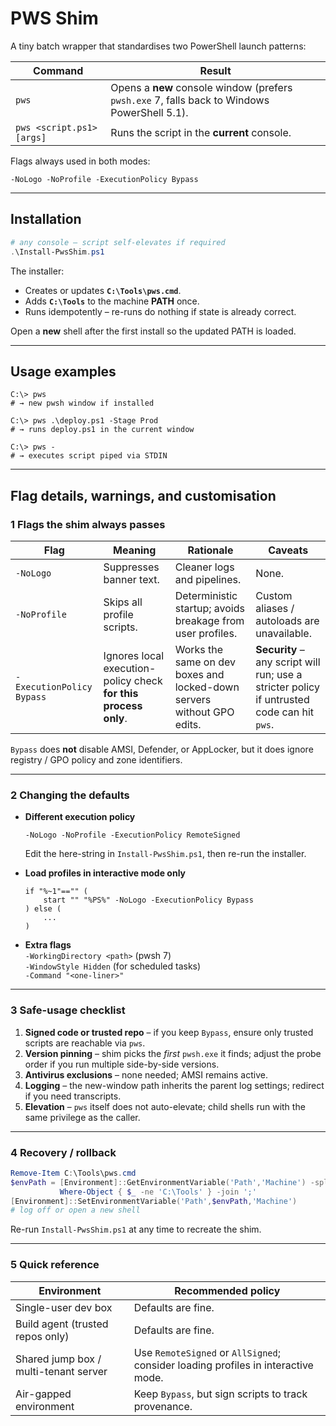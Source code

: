 # PWS Shim

A tiny batch wrapper that standardises two PowerShell launch patterns:

| Command | Result |
|---------|--------|
| `pws` | Opens a **new** console window (prefers `pwsh.exe` 7, falls back to Windows PowerShell 5.1). |
| `pws <script.ps1> [args]` | Runs the script in the **current** console. |

Flags always used in both modes:

```
-NoLogo -NoProfile -ExecutionPolicy Bypass
```

---

## Installation

```powershell
# any console – script self-elevates if required
.\Install-PwsShim.ps1
```

The installer:

* Creates or updates **`C:\Tools\pws.cmd`**.
* Adds **`C:\Tools`** to the machine **PATH** once.
* Runs idempotently – re-runs do nothing if state is already correct.

Open a **new** shell after the first install so the updated PATH is loaded.

---

## Usage examples

```console
C:\> pws
# → new pwsh window if installed

C:\> pws .\deploy.ps1 -Stage Prod
# → runs deploy.ps1 in the current window

C:\> pws -
# → executes script piped via STDIN
```

---

## Flag details, warnings, and customisation

### 1  Flags the shim always passes

| Flag | Meaning | Rationale | Caveats |
|------|---------|-----------|---------|
| `-NoLogo` | Suppresses banner text. | Cleaner logs and pipelines. | None. |
| `-NoProfile` | Skips all profile scripts. | Deterministic startup; avoids breakage from user profiles. | Custom aliases / autoloads are unavailable. |
| `-ExecutionPolicy Bypass` | Ignores local execution-policy check **for this process only**. | Works the same on dev boxes and locked-down servers without GPO edits. | **Security** – any script will run; use a stricter policy if untrusted code can hit `pws`. |

`Bypass` does **not** disable AMSI, Defender, or AppLocker, but it does ignore
registry / GPO policy and zone identifiers.

---

### 2  Changing the defaults

* **Different execution policy**

  ```batch
  -NoLogo -NoProfile -ExecutionPolicy RemoteSigned
  ```

  Edit the here-string in `Install-PwsShim.ps1`, then re-run the installer.

* **Load profiles in interactive mode only**

  ```batch
  if "%~1"=="" (
      start "" "%PS%" -NoLogo -ExecutionPolicy Bypass
  ) else (
      ...
  )
  ```

* **Extra flags**  
  `-WorkingDirectory <path>` (pwsh 7)  
  `-WindowStyle Hidden` (for scheduled tasks)  
  `-Command "<one-liner>"`

---

### 3  Safe-usage checklist

1. **Signed code or trusted repo** – if you keep `Bypass`, ensure only trusted
   scripts are reachable via `pws`.
2. **Version pinning** – shim picks the *first* `pwsh.exe` it finds; adjust the
   probe order if you run multiple side-by-side versions.
3. **Antivirus exclusions** – none needed; AMSI remains active.
4. **Logging** – the new-window path inherits the parent log settings; redirect
   if you need transcripts.
5. **Elevation** – `pws` itself does not auto-elevate; child shells run with the
   same privilege as the caller.

---

### 4  Recovery / rollback

```powershell
Remove-Item C:\Tools\pws.cmd
$envPath = [Environment]::GetEnvironmentVariable('Path','Machine') -split ';' |
           Where-Object { $_ -ne 'C:\Tools' } -join ';'
[Environment]::SetEnvironmentVariable('Path',$envPath,'Machine')
# log off or open a new shell
```

Re-run `Install-PwsShim.ps1` at any time to recreate the shim.

---

### 5  Quick reference

| Environment | Recommended policy |
|-------------|--------------------|
| Single-user dev box | Defaults are fine. |
| Build agent (trusted repos only) | Defaults are fine. |
| Shared jump box / multi-tenant server | Use `RemoteSigned` or `AllSigned`; consider loading profiles in interactive mode. |
| Air-gapped environment | Keep `Bypass`, but sign scripts to track provenance. |
